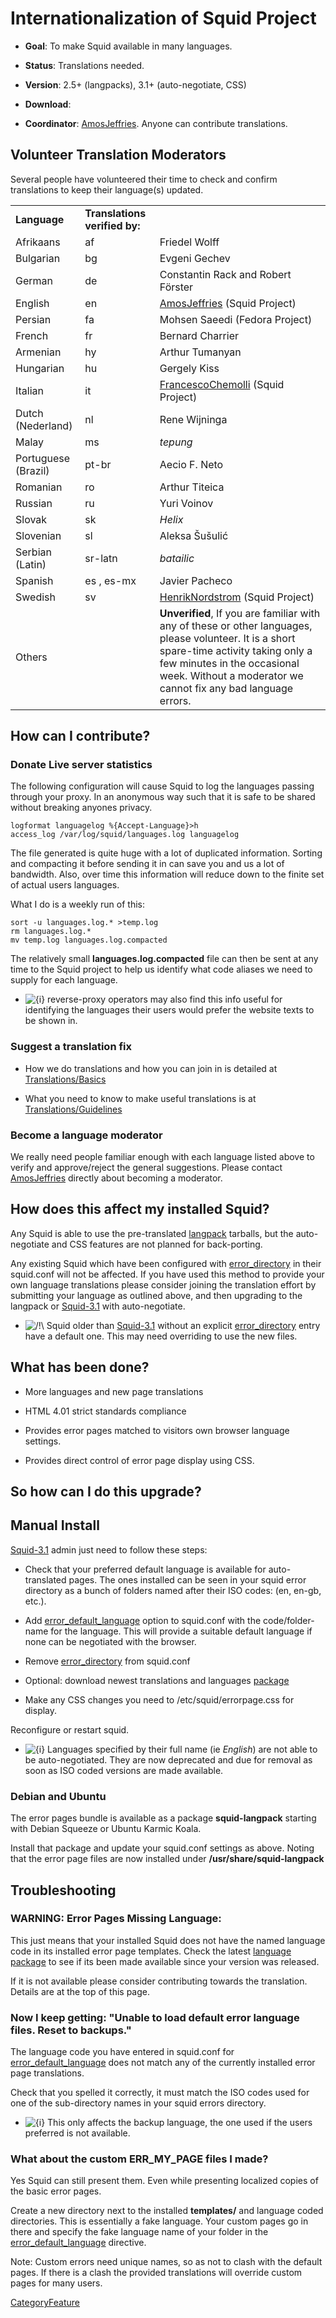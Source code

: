 # Internationalization of Squid Project

  - **Goal**: To make Squid available in many languages.

  - **Status**: Translations needed.

  - **Version**: 2.5+ (langpacks), 3.1+ (auto-negotiate, CSS)

  - **Download**: [](http://www.squid-cache.org/Versions/langpack/)

  - **Coordinator**:
    [AmosJeffries](https://wiki.squid-cache.org/Translations/AmosJeffries#).
    Anyone can contribute translations.

## Volunteer Translation Moderators

Several people have volunteered their time to check and confirm
translations to keep their language(s) updated.

|                     |                               |                                                                                                                                                                                                                                            |
| ------------------- | ----------------------------- | ------------------------------------------------------------------------------------------------------------------------------------------------------------------------------------------------------------------------------------------ |
| **Language**        | **Translations verified by:** |                                                                                                                                                                                                                                            |
| Afrikaans           | af                            | Friedel Wolff                                                                                                                                                                                                                              |
| Bulgarian           | bg                            | Evgeni Gechev                                                                                                                                                                                                                              |
| German              | de                            | Constantin Rack and Robert Förster                                                                                                                                                                                                         |
| English             | en                            | [AmosJeffries](https://wiki.squid-cache.org/Translations/AmosJeffries#) (Squid Project)                                                                                                                                                    |
| Persian             | fa                            | Mohsen Saeedi (Fedora Project)                                                                                                                                                                                                             |
| French              | fr                            | Bernard Charrier                                                                                                                                                                                                                           |
| Armenian            | hy                            | Arthur Tumanyan                                                                                                                                                                                                                            |
| Hungarian           | hu                            | Gergely Kiss                                                                                                                                                                                                                               |
| Italian             | it                            | [FrancescoChemolli](https://wiki.squid-cache.org/Translations/FrancescoChemolli#) (Squid Project)                                                                                                                                          |
| Dutch (Nederland)   | nl                            | Rene Wijninga                                                                                                                                                                                                                              |
| Malay               | ms                            | *tepung*                                                                                                                                                                                                                                   |
| Portuguese (Brazil) | pt-br                         | Aecio F. Neto                                                                                                                                                                                                                              |
| Romanian            | ro                            | Arthur Titeica                                                                                                                                                                                                                             |
| Russian             | ru                            | Yuri Voinov                                                                                                                                                                                                                                |
| Slovak              | sk                            | *Helix*                                                                                                                                                                                                                                    |
| Slovenian           | sl                            | Aleksa Šušulić                                                                                                                                                                                                                             |
| Serbian (Latin)     | sr-latn                       | *batailic*                                                                                                                                                                                                                                 |
| Spanish             | es , es-mx                    | Javier Pacheco                                                                                                                                                                                                                             |
| Swedish             | sv                            | [HenrikNordstrom](https://wiki.squid-cache.org/Translations/HenrikNordstrom#) (Squid Project)                                                                                                                                              |
| Others              |                               | **Unverified**, If you are familiar with any of these or other languages, please volunteer. It is a short spare-time activity taking only a few minutes in the occasional week. Without a moderator we cannot fix any bad language errors. |

## How can I contribute?

### Donate Live server statistics

The following configuration will cause Squid to log the languages
passing through your proxy. In an anonymous way such that it is safe to
be shared without breaking anyones privacy.

    logformat languagelog %{Accept-Language}>h
    access_log /var/log/squid/languages.log languagelog

The file generated is quite huge with a lot of duplicated information.
Sorting and compacting it before sending it in can save you and us a lot
of bandwidth. Also, over time this information will reduce down to the
finite set of actual users languages.

What I do is a weekly run of this:

    sort -u languages.log.* >temp.log
    rm languages.log.*
    mv temp.log languages.log.compacted

The relatively small **languages.log.compacted** file can then be sent
at any time to the Squid project to help us identify what code aliases
we need to supply for each language.

  - ![{i}](https://wiki.squid-cache.org/wiki/squidtheme/img/icon-info.png)
    reverse-proxy operators may also find this info useful for
    identifying the languages their users would prefer the website texts
    to be shown in.

### Suggest a translation fix

  - How we do translations and how you can join in is detailed at
    [Translations/Basics](https://wiki.squid-cache.org/Translations/Translations/Basics#)

  - What you need to know to make useful translations is at
    [Translations/Guidelines](https://wiki.squid-cache.org/Translations/Translations/Guidelines#)

### Become a language moderator

We really need people familiar enough with each language listed above to
verify and approve/reject the general suggestions. Please contact
[AmosJeffries](https://wiki.squid-cache.org/Translations/AmosJeffries#)
directly about becoming a moderator.

## How does this affect my installed Squid?

Any Squid is able to use the pre-translated
[langpack](http://www.squid-cache.org/Versions/langpack/) tarballs, but
the auto-negotiate and CSS features are not planned for back-porting.

Any existing Squid which have been configured with
[error\_directory](http://www.squid-cache.org/Doc/config/error_directory#)
in their squid.conf will not be affected. If you have used this method
to provide your own language translations please consider joining the
translation effort by submitting your language as outlined above, and
then upgrading to the langpack or
[Squid-3.1](https://wiki.squid-cache.org/Translations/Squid-3.1#) with
auto-negotiate.

  - ![/\!\\](https://wiki.squid-cache.org/wiki/squidtheme/img/alert.png)
    Squid older than
    [Squid-3.1](https://wiki.squid-cache.org/Translations/Squid-3.1#)
    without an explicit
    [error\_directory](http://www.squid-cache.org/Doc/config/error_directory#)
    entry have a default one. This may need overriding to use the new
    files.

## What has been done?

  - More languages and new page translations

  - HTML 4.01 strict standards compliance

  - Provides error pages matched to visitors own browser language
    settings.

  - Provides direct control of error page display using CSS.

## So how can I do this upgrade?

## Manual Install

[Squid-3.1](https://wiki.squid-cache.org/Translations/Squid-3.1#) admin
just need to follow these steps:

  - Check that your preferred default language is available for
    auto-translated pages. The ones installed can be seen in your squid
    error directory as a bunch of folders named after their ISO codes:
    (en, en-gb, etc.).

  - Add
    [error\_default\_language](http://www.squid-cache.org/Doc/config/error_default_language#)
    option to squid.conf with the code/folder-name for the language.
    This will provide a suitable default language if none can be
    negotiated with the browser.

  - Remove
    [error\_directory](http://www.squid-cache.org/Doc/config/error_directory#)
    from squid.conf

  - Optional: download newest translations and languages
    [package](http://www.squid-cache.org/Versions/langpack/)

  - Make any CSS changes you need to /etc/squid/errorpage.css for
    display.

Reconfigure or restart squid.

  - ![{i}](https://wiki.squid-cache.org/wiki/squidtheme/img/icon-info.png)
    Languages specified by their full name (ie *English*) are not able
    to be auto-negotiated. They are now deprecated and due for removal
    as soon as ISO coded versions are made available.

### Debian and Ubuntu

The error pages bundle is available as a package **squid-langpack**
starting with Debian Squeeze or Ubuntu Karmic Koala.

Install that package and update your squid.conf settings as above.
Noting that the error page files are now installed under
**/usr/share/squid-langpack**

## Troubleshooting

### WARNING: Error Pages Missing Language:

This just means that your installed Squid does not have the named
language code in its installed error page templates. Check the latest
[language package](http://www.squid-cache.org/Versions/langpack/) to see
if its been made available since your version was released.

If it is not available please consider contributing towards the
translation. Details are at the top of this page.

### Now I keep getting: "Unable to load default error language files. Reset to backups."

The language code you have entered in squid.conf for
[error\_default\_language](http://www.squid-cache.org/Doc/config/error_default_language#)
does not match any of the currently installed error page translations.

Check that you spelled it correctly, it must match the ISO codes used
for one of the sub-directory names in your squid errors directory.

  - ![{i}](https://wiki.squid-cache.org/wiki/squidtheme/img/icon-info.png)
    This only affects the backup language, the one used if the users
    preferred is not available.

### What about the custom ERR\_MY\_PAGE files I made?

Yes Squid can still present them. Even while presenting localized copies
of the basic error pages.

Create a new directory next to the installed **templates/** and language
coded directories. This is essentially a fake language. Your custom
pages go in there and specify the fake language name of your folder in
the
[error\_default\_language](http://www.squid-cache.org/Doc/config/error_default_language#)
directive.

Note: Custom errors need unique names, so as not to clash with the
default pages. If there is a clash the provided translations will
override custom pages for many users.

[CategoryFeature](https://wiki.squid-cache.org/Translations/CategoryFeature#)
